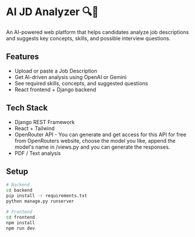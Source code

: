 # AI JD Analyzer 🔍💼

An AI-powered web platform that helps candidates analyze job descriptions and suggests key concepts, skills, and possible interview questions.

## Features
- Upload or paste a Job Description
- Get AI-driven analysis using OpenAI or Gemini
- See required skills, concepts, and suggested questions
- React frontend + Django backend

## Tech Stack
- Django REST Framework
- React + Tailwind
- OpenRouter API - You can generate and get access for this API for free from OpenRouters website, choose the model you like, append the model's name in /views.py and you can generate the responses.
- PDF / Text analysis

## Setup
```bash
# Backend
cd backend
pip install -r requirements.txt
python manage.py runserver

# Frontend
cd frontend
npm install
npm run dev
